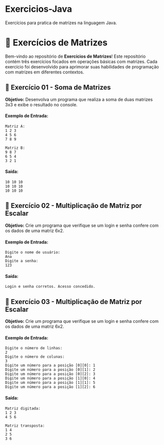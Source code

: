 # Exercicios-Java
Exercícios para pratica de matrizes na linguagem Java.

# 🔴 **Exercícios de Matrizes**

Bem-vindo ao repositório de **Exercícios de Matrizes**! Este repositório contém três exercícios focados em operações básicas com matrizes. Cada exercício foi desenvolvido para aprimorar suas habilidades de programação com matrizes em diferentes contextos.

## 🔢 **Exercício 01 - Soma de Matrizes**

**Objetivo:** Desenvolva um programa que realiza a soma de duas matrizes 3x3 e exibe o resultado no console.

#### Exemplo de Entrada:
```plaintext
Matriz A:
1 2 3
4 5 6
7 8 9

Matriz B:
9 8 7
6 5 4
3 2 1
```
#### Saída:
```plaintext
10 10 10
10 10 10
10 10 10
```
## 🔢 **Exercício 02 - Multiplicação de Matriz por Escalar**

**Objetivo:** Crie um programa que verifique se um login e senha confere com os dados de uma matriz 6x2.

#### Exemplo de Entrada:
```plaintext
Digite o nome de usuário:
Ana
Digite a senha:
123
```
#### Saída:
```plaintext
Login e senha corretos. Acesso concedido.
```

## 🔢 **Exercício 03 - Multiplicação de Matriz por Escalar**

**Objetivo:** Crie um programa que verifique se um login e senha confere com os dados de uma matriz 6x2.

#### Exemplo de Entrada:
```plaintext
Digite o número de linhas: 
2
Digite o número de colunas:
3
Digite um número para a posição [0][0]: 1
Digite um número para a posição [0][1]: 2
Digite um número para a posição [0][2]: 3
Digite um número para a posição [1][0]: 4
Digite um número para a posição [1][1]: 5
Digite um número para a posição [1][2]: 6
```
#### Saída:
```plaintext
Matriz digitada:
1 2 3
4 5 6

Matriz transposta:
1 4
2 5
3 6

```
